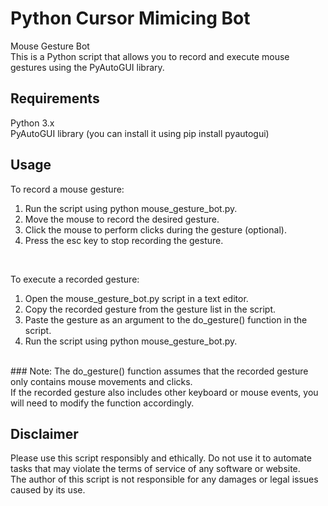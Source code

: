 # Python Cursor Mimicing Bot
Mouse Gesture Bot <br>
This is a Python script that allows you to record and execute mouse gestures using the PyAutoGUI library.
<br>

## Requirements<br>
Python 3.x <br>
PyAutoGUI library (you can install it using pip install pyautogui)
<br>

## Usage
To record a mouse gesture: <br>

1. Run the script using python mouse_gesture_bot.py. <br>
2. Move the mouse to record the desired gesture. <br>
3. Click the mouse to perform clicks during the gesture (optional). <br>
4. Press the esc key to stop recording the gesture. 
<br>

To execute a recorded gesture: <br>

1. Open the mouse_gesture_bot.py script in a text editor. <br>
2. Copy the recorded gesture from the gesture list in the script. <br>
3. Paste the gesture as an argument to the do_gesture() function in the script. <br>
4. Run the script using python mouse_gesture_bot.py. 
<br>
### Note: 
The do_gesture() function assumes that the recorded gesture only contains mouse movements and clicks. <br>
If the recorded gesture also includes other keyboard or mouse events, you will need to modify the function accordingly. 
<br>

## Disclaimer 
Please use this script responsibly and ethically. Do not use it to automate tasks that may violate the terms of service of any software or website. <br>
The author of this script is not responsible for any damages or legal issues caused by its use. <br>
